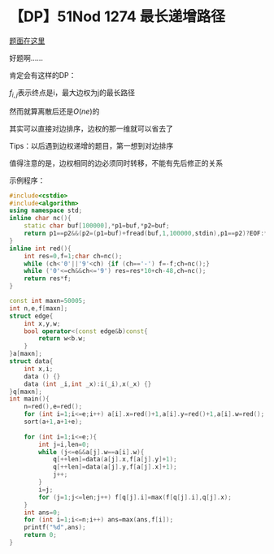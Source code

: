 # 【DP】51Nod 1274 最长递增路径

[题面在这里](http://www.51nod.com/onlineJudge/questionCode.html#!problemId=1274)



好题啊……

肯定会有这样的DP：

$f_{i,j}$表示终点是i，最大边权为j的最长路径

然而就算离散后还是$O(ne)$的

其实可以直接对边排序，边权的那一维就可以省去了

Tips：以后遇到边权递增的题目，第一想到对边排序

值得注意的是，边权相同的边必须同时转移，不能有先后修正的关系



示例程序：

```C++
#include<cstdio>
#include<algorithm>
using namespace std;
inline char nc(){
	static char buf[100000],*p1=buf,*p2=buf;
	return p1==p2&&(p2=(p1=buf)+fread(buf,1,100000,stdin),p1==p2)?EOF:*p1++;
}
inline int red(){
	int res=0,f=1;char ch=nc();
	while (ch<'0'||'9'<ch) {if (ch=='-') f=-f;ch=nc();}
	while ('0'<=ch&&ch<='9') res=res*10+ch-48,ch=nc();
	return res*f;
}

const int maxn=50005;
int n,e,f[maxn];
struct edge{
	int x,y,w;
	bool operator<(const edge&b)const{
		return w<b.w;
	}
}a[maxn];
struct data{
	int x,i;
	data () {}
	data (int _i,int _x):i(_i),x(_x) {}
}q[maxn];
int main(){
	n=red(),e=red();
	for (int i=1;i<=e;i++) a[i].x=red()+1,a[i].y=red()+1,a[i].w=red();
	sort(a+1,a+1+e);
	
	for (int i=1;i<=e;){
		int j=i,len=0;
		while (j<=e&&a[j].w==a[i].w){
			q[++len]=data(a[j].x,f[a[j].y]+1);
			q[++len]=data(a[j].y,f[a[j].x]+1);
			j++;
		}
		i=j;
		for (j=1;j<=len;j++) f[q[j].i]=max(f[q[j].i],q[j].x);
	}
	int ans=0;
	for (int i=1;i<=n;i++) ans=max(ans,f[i]);
	printf("%d",ans);
	return 0;
}
```

